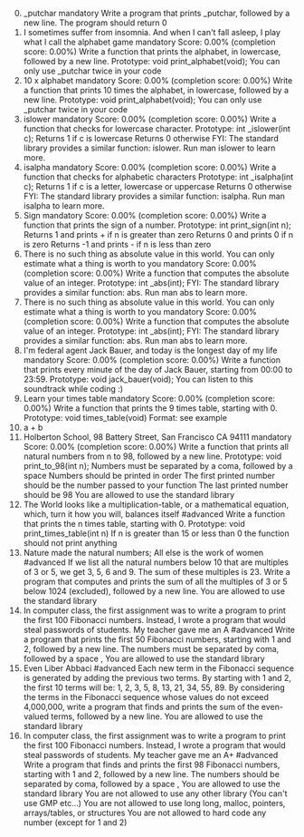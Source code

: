0. _putchar mandatory
Write a program that prints _putchar, followed by a new line.
The program should return 0
1. I sometimes suffer from insomnia. And when I can't fall asleep, I play what I
call the alphabet game mandatory
Score: 0.00% (completion score: 0.00%)
Write a function that prints the alphabet, in lowercase, followed by a new line.
Prototype: void print_alphabet(void);
You can only use _putchar twice in your code
2. 10 x alphabet mandatory
Score: 0.00% (completion score: 0.00%)
Write a function that prints 10 times the alphabet, in lowercase, followed by a
new line.
Prototype: void print_alphabet(void);
You can only use _putchar twice in your code
3. islower mandatory
Score: 0.00% (completion score: 0.00%)
Write a function that checks for lowercase character.
Prototype: int _islower(int c);
Returns 1 if c is lowercase
Returns 0 otherwise
FYI: The standard library provides a similar function: islower. Run man islower
to learn more.
4. isalpha mandatory
Score: 0.00% (completion score: 0.00%)
Write a function that checks for alphabetic characters
Prototype: int _isalpha(int c);
Returns 1 if c is a letter, lowercase or uppercase
Returns 0 otherwise
FYI: The standard library provides a similar function: isalpha. Run man isalpha
to learn more.
5. Sign mandatory
Score: 0.00% (completion score: 0.00%)
Write a function that prints the sign of a number.
Prototype: int print_sign(int n);
Returns 1 and prints + if n is greater than zero
Returns 0 and prints 0 if n is zero
Returns -1 and prints - if n is less than zero
6. There is no such thing as absolute value in this world. You can only estimate
what a thing is worth to you mandatory
Score: 0.00% (completion score: 0.00%)
Write a function that computes the absolute value of an integer.
Prototype: int _abs(int);
FYI: The standard library provides a similar function: abs. Run man abs to learn
more.
6. There is no such thing as absolute value in this world. You can only estimate
what a thing is worth to you mandatory
Score: 0.00% (completion score: 0.00%)
Write a function that computes the absolute value of an integer.
Prototype: int _abs(int);
FYI: The standard library provides a similar function: abs. Run man abs to learn
more.
8. I'm federal agent Jack Bauer, and today is the longest day of my life
mandatory
Score: 0.00% (completion score: 0.00%)
Write a function that prints every minute of the day of Jack Bauer, starting
from 00:00 to 23:59.
Prototype: void jack_bauer(void);
You can listen to this soundtrack while coding :)
9. Learn your times table mandatory
Score: 0.00% (completion score: 0.00%)
Write a function that prints the 9 times table, starting with 0.
Prototype: void times_table(void)
Format: see example
10. a + b
11. Holberton School, 98 Battery Street, San Francisco CA 94111 mandatory
Score: 0.00% (completion score: 0.00%)
Write a function that prints all natural numbers from n to 98, followed by a new
line.
Prototype: void print_to_98(int n);
Numbers must be separated by a coma, followed by a space
Numbers should be printed in order
The first printed number should be the number passed to your function
The last printed number should be 98
You are allowed to use the standard library
12. The World looks like a multiplication-table, or a mathematical equation,
which, turn it how you will, balances itself #advanced
Write a function that prints the n times table, starting with 0.
Prototype: void print_times_table(int n)
If n is greater than 15 or less than 0 the function should not print anything
13. Nature made the natural numbers; All else is the work of women #advanced
If we list all the natural numbers below 10 that are multiples of 3 or 5, we get
3, 5, 6 and 9. The sum of these multiples is 23. Write a program that computes
and prints the sum of all the multiples of 3 or 5 below 1024 (excluded),
followed by a new line.
You are allowed to use the standard library
14. In computer class, the first assignment was to write a program to print the
first 100 Fibonacci numbers. Instead, I wrote a program that would steal
passwords of students. My teacher gave me an A #advanced
Write a program that prints the first 50 Fibonacci numbers, starting with 1 and
2, followed by a new line.
The numbers must be separated by coma, followed by a space ,
You are allowed to use the standard library
15. Even Liber Abbaci #advanced
Each new term in the Fibonacci sequence is generated by adding the previous two
terms. By starting with 1 and 2, the first 10 terms will be: 1, 2, 3, 5, 8, 13,
21, 34, 55, 89. By considering the terms in the Fibonacci sequence whose values
do not exceed 4,000,000, write a program that finds and prints the sum of the
even-valued terms, followed by a new line.
You are allowed to use the standard library
16. In computer class, the first assignment was to write a program to print the
first 100 Fibonacci numbers. Instead, I wrote a program that would steal
passwords of students. My teacher gave me an A+ #advanced
Write a program that finds and prints the first 98 Fibonacci numbers, starting
with 1 and 2, followed by a new line.
The numbers should be separated by coma, followed by a space ,
You are allowed to use the standard library
You are not allowed to use any other library (You can't use GMP etc...)
You are not allowed to use long long, malloc, pointers, arrays/tables, or
structures
You are not allowed to hard code any number (except for 1 and 2)
